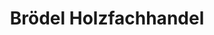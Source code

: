 ---
title: "Brödel Holzfachhandel"
url: /wilgartswiesen/broedel-holzfachhandel/
shop: Großhandel
---
